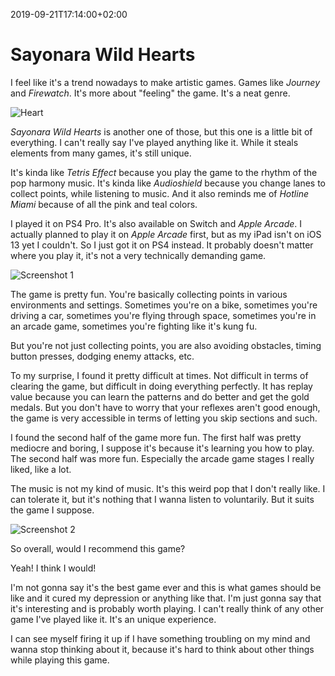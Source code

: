 2019-09-21T17:14:00+02:00
# Sayonara Wild Hearts

I feel like it's a trend nowadays to make artistic games. Games like _Journey_ and _Firewatch_. It's more about "feeling" the game. It's a neat genre.

![Heart](https://lambdan.se/img/swh/Sayonara%20Wild%20Hearts_20190921154430.jpg)

_Sayonara Wild Hearts_ is another one of those, but this one is a little bit of everything. I can't really say I've played anything like it. While it steals elements from many games, it's still unique. 

It's kinda like _Tetris Effect_ because you play the game to the rhythm of the pop harmony music. It's kinda like _Audioshield_ because you change lanes to collect points, while listening to music. And it also reminds me of _Hotline Miami_ because of all the pink and teal colors. 

I played it on PS4 Pro. It's also available on Switch and _Apple Arcade_. I actually planned to play it on _Apple Arcade_ first, but as my iPad isn't on iOS 13 yet I couldn't. So I just got it on PS4 instead. It probably doesn't matter where you play it, it's not a very technically demanding game. 

![Screenshot 1](https://lambdan.se/img/swh/Sayonara%20Wild%20Hearts_20190921154018.jpg)

The game is pretty fun. You're basically collecting points in various environments and settings. Sometimes you're on a bike, sometimes you're driving a car, sometimes you're flying through space, sometimes you're in an arcade game, sometimes you're fighting like it's kung fu. 

But you're not just collecting points, you are also avoiding obstacles, timing button presses, dodging enemy attacks, etc.

To my surprise, I found it pretty difficult at times. Not difficult in terms of clearing the game, but difficult in doing everything perfectly. It has replay value because you can learn the patterns and do better and get the gold medals. 
But you don't have to worry that your reflexes aren't good enough, the game is very accessible in terms of letting you skip sections and such. 

I found the second half of the game more fun. The first half was pretty mediocre and boring, I suppose it's because it's learning you how to play. The second half was more fun. Especially the arcade game stages I really liked, like a lot. 

The music is not my kind of music. It's this weird pop that I don't really like. I can tolerate it, but it's nothing that I wanna listen to voluntarily. But it suits the game I suppose. 

![Screenshot 2](https://lambdan.se/img/swh/Sayonara%20Wild%20Hearts_20190921154026.jpg)

So overall, would I recommend this game? 

Yeah! I think I would!

I'm not gonna say it's the best game ever and this is what games should be like and it cured my depression or anything like that. I'm just gonna say that it's interesting and is probably worth playing. I can't really think of any other game I've played like it. It's an unique experience. 

I can see myself firing it up if I have something troubling on my mind and wanna stop thinking about it, because it's hard to think about other things while playing this game. 

